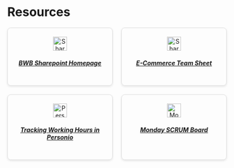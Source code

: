 # Resources

<div style="display: flex; flex-wrap: wrap; gap: 20px;">

  <div style="flex: 1 1 30%; padding: 20px; border: 1px solid #ddd; border-radius: 8px; box-shadow: 0 2px 5px rgba(0, 0, 0, 0.1); text-align: center;">
    <img src="https://www.bears-with-benefits.com/cdn/shop/files/20220830_Bears_with_Benefits_Logo_klein_schwarz_a12ddf56-0348-4b40-b589-bb1fe3b19887_160x@2x.png?v=1690454508" alt="SharePoint Logo" style="height: 32px; vertical-align: middle;">
    <a href="https://ponroysante.sharepoint.com/sites/SPO_BearswithBenefits_Homepage" target="_blank"><h5>BWB Sharepoint Homepage</h5></a>
  </div>

  <div style="flex: 1 1 30%; padding: 20px; border: 1px solid #ddd; border-radius: 8px; box-shadow: 0 2px 5px rgba(0, 0, 0, 0.1); text-align: center;">
    <img src="https://d11wkw82a69pyn.cloudfront.net/wm-reply/siteassets/images/sharepoint-logo.jpg" alt="SharePoint Logo" style="height: 32px; vertical-align: middle;">
    <a href="https://ponroysante.sharepoint.com" target="_blank"><h5>E-Commerce Team Sheet</h5></a>
  </div>
  
  <div style="flex: 1 1 30%; padding: 20px; border: 1px solid #ddd; border-radius: 8px; box-shadow: 0 2px 5px rgba(0, 0, 0, 0.1); text-align: center;">
    <img src="https://encrypted-tbn0.gstatic.com/images?q=tbn:ANd9GcTHJxJ3bRElQVbWfR-MUDbFV-oKGOBQJghFXQ&s" alt="Personio Logo" style="height: 32px; vertical-align: middle;">
    <a href="https://bears-with-benefits.personio.de/attendance/employee/16463579?hideEmployeeHeader=true" target="_blank"><h5>Tracking Working Hours in Personio</h5></a>
  </div>

  <div style="flex: 1 1 30%; padding: 20px; border: 1px solid #ddd; border-radius: 8px; box-shadow: 0 2px 5px rgba(0, 0, 0, 0.1); text-align: center;">
    <img src="https://monday.com/p/wp-content/uploads/2023/03/Logo-monday.com-2.png" alt="Monday.com Logo" style="height: 32px; vertical-align: middle;">
    <a href="https://ponroysante.sharepoint.com" target="_blank"><h5>Monday SCRUM Board</h5></a>
  </div>

</div>
